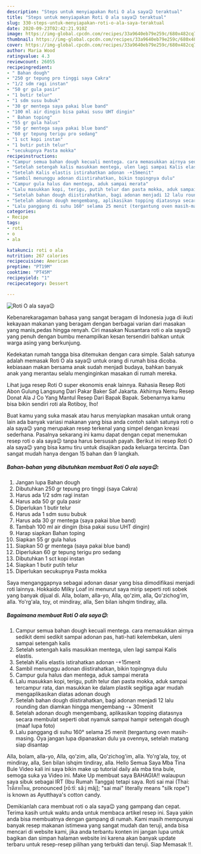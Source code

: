 ```yaml
---
description: "Steps untuk menyiapakan Roti O ala saya😉 teraktual"
title: "Steps untuk menyiapakan Roti O ala saya😉 teraktual"
slug: 330-steps-untuk-menyiapakan-roti-o-ala-saya-teraktual
date: 2020-09-23T02:42:21.910Z
image: https://img-global.cpcdn.com/recipes/33a9640eb79e259c/680x482cq70/roti-o-ala-saya😉-foto-resep-utama.jpg
thumbnail: https://img-global.cpcdn.com/recipes/33a9640eb79e259c/680x482cq70/roti-o-ala-saya😉-foto-resep-utama.jpg
cover: https://img-global.cpcdn.com/recipes/33a9640eb79e259c/680x482cq70/roti-o-ala-saya😉-foto-resep-utama.jpg
author: Maria Wood
ratingvalue: 4.3
reviewcount: 26055
recipeingredient:
- " Bahan dough"
- "250 gr tepung pro tinggi saya Cakra"
- "1/2 sdm ragi instan"
- "50 gr gula pasir"
- "1 butir telur"
- "1 sdm susu bubuk"
- "30 gr mentega saya pakai blue band"
- "100 ml air dingin bisa pakai susu UHT dingin"
- " Bahan toping"
- "55 gr gula halus"
- "50 gr mentega saya pakai blue band"
- "60 gr tepung terigu pro sedang"
- "1 sct kopi instan"
- "1 butir putih telur"
- "secukupnya Pasta mokka"
recipeinstructions:
- "Campur semua bahan dough kecuali mentega. cara memasukkan airnya sedikit demi sedikit sampai adonan pas, hati-hati kelembekan, uleni sampai setengah kalis"
- "Setelah setengah kalis masukkan mentega, ulen lagi sampai Kalis elastis."
- "Setelah Kalis elastis istirahatkan adonan -+15menit"
- "Sambil menunggu adonan diistirahatkan, bikin topingnya dulu"
- "Campur gula halus dan mentega, aduk sampai merata"
- "Lalu masukkan kopi, terigu, putih telur dan pasta mokka, aduk sampai tercampur rata, dan masukkan ke dalam plastik segitiga agar mudah mengaplikasikan diatas adonan dough"
- "Setelah bahan dough diistirahatkan, bagi adonan menjadi 12 lalu rounding dan diamkan hingga mengembang -+ 30menit"
- "Setelah adonan dough mengembang, aplikasikan topping diatasnya secara membulat seperti obat nyamuk sampai hampir setengah dough (maaf lupa foto)"
- "Lalu panggang di suhu 160° selama 25 menit (tergantung oven masih-masing. Oya jangan lupa dipanaskan dulu ya ovennya, setelah matang siap disantap"
categories:
- Recipe
tags:
- roti
- o
- ala

katakunci: roti o ala 
nutrition: 267 calories
recipecuisine: American
preptime: "PT19M"
cooktime: "PT45M"
recipeyield: "1"
recipecategory: Dessert

---
```



![Roti O ala saya😉](https://img-global.cpcdn.com/recipes/33a9640eb79e259c/680x482cq70/roti-o-ala-saya😉-foto-resep-utama.jpg)

Kebenarekaragaman bahasa yang sangat beragam di Indonesia juga di ikuti kekayaan makanan yang beragam dengan berbagai varian dari masakan yang manis,pedas hingga renyah. Ciri masakan Nusantara roti o ala saya😉 yang penuh dengan bumbu menampilkan kesan tersendiri bahkan untuk warga asing yang berkunjung.


Kedekatan rumah tangga bisa ditemukan dengan cara simple. Salah satunya adalah memasak Roti O ala saya😉 untuk orang di rumah bisa dicoba. kebiasaan makan bersama anak sudah menjadi budaya, bahkan banyak anak yang merantau selalu menginginkan masakan di rumah mereka.

Lihat juga resep Roti O super ekonomis enak lainnya. Rahasia Resep Roti Abon Gulung Langsung Dari Pakar Baker Saf Jakarta. Akhirnya Nemu Resep Donat Ala J Co Yang Mantul Resep Dari Bapak Bapak. Sebenarnya kamu bisa bikin sendiri roti ala Rotiboy, lho!

Buat kamu yang suka masak atau harus menyiapkan masakan untuk orang lain ada banyak variasi makanan yang bisa anda contoh salah satunya roti o ala saya😉 yang merupakan resep terkenal yang simpel dengan kreasi sederhana. Pasalnya sekarang ini kamu dapat dengan cepat menemukan resep roti o ala saya😉 tanpa harus bersusah payah.
Berikut ini resep Roti O ala saya😉 yang bisa kamu tiru untuk disajikan pada keluarga tercinta. Dan sangat mudah hanya dengan 15 bahan dan 9 langkah.


<!--inarticleads1-->

##### Bahan-bahan yang dibutuhkan membuat Roti O ala saya😉:

1. Jangan lupa  Bahan dough
1. Dibutuhkan 250 gr tepung pro tinggi (saya Cakra)
1. Harus ada 1/2 sdm ragi instan
1. Harus ada 50 gr gula pasir
1. Diperlukan 1 butir telur
1. Harus ada 1 sdm susu bubuk
1. Harus ada 30 gr mentega (saya pakai blue band)
1. Tambah 100 ml air dingin (bisa pakai susu UHT dingin)
1. Harap siapkan  Bahan toping
1. Siapkan 55 gr gula halus
1. Siapkan 50 gr mentega (saya pakai blue band)
1. Diperlukan 60 gr tepung terigu pro sedang
1. Dibutuhkan 1 sct kopi instan
1. Siapkan 1 butir putih telur
1. Diperlukan secukupnya Pasta mokka


Saya menganggapnya sebagai adonan dasar yang bisa dimodifikasi menjadi roti lainnya. Hokkaido Milky Loaf ini menurut saya mirip seperti roti sobek yang banyak dijual di. Alla, bolam, alla-yo, Alla, qo&#39;zim, alla, Qo&#39;zichog&#39;im, alla. Yo&#39;rg&#39;ala, toy, ot mindiray, alla, Sen bilan ishqim tindiray, alla. 

<!--inarticleads2-->

##### Bagaimana membuat  Roti O ala saya😉:

1. Campur semua bahan dough kecuali mentega. cara memasukkan airnya sedikit demi sedikit sampai adonan pas, hati-hati kelembekan, uleni sampai setengah kalis
1. Setelah setengah kalis masukkan mentega, ulen lagi sampai Kalis elastis.
1. Setelah Kalis elastis istirahatkan adonan -+15menit
1. Sambil menunggu adonan diistirahatkan, bikin topingnya dulu
1. Campur gula halus dan mentega, aduk sampai merata
1. Lalu masukkan kopi, terigu, putih telur dan pasta mokka, aduk sampai tercampur rata, dan masukkan ke dalam plastik segitiga agar mudah mengaplikasikan diatas adonan dough
1. Setelah bahan dough diistirahatkan, bagi adonan menjadi 12 lalu rounding dan diamkan hingga mengembang -+ 30menit
1. Setelah adonan dough mengembang, aplikasikan topping diatasnya secara membulat seperti obat nyamuk sampai hampir setengah dough (maaf lupa foto)
1. Lalu panggang di suhu 160° selama 25 menit (tergantung oven masih-masing. Oya jangan lupa dipanaskan dulu ya ovennya, setelah matang siap disantap


Alla, bolam, alla-yo, Alla, qo&#39;zim, alla, Qo&#39;zichog&#39;im, alla. Yo&#39;rg&#39;ala, toy, ot mindiray, alla, Sen bilan ishqim tindiray, alla. Hello Semua Saya Mba Tina Bule Video kali ini saya bikin make up tutorial daily ala mba tina bule, semoga suka ya Video ini. Make Up membuat saya BAHAGIA!! walaupun saya sibuk sebagai IRT (Ibu Rumah Tangga) tetapi saya. Roti sai mai (Thai: โรตีสายไหม, pronounced [rōːtīː sǎːj mǎj]; &#34;sai mai&#34; literally means &#34;silk rope&#34;) is known as Ayutthaya&#39;s cotton candy. 

Demikianlah cara membuat roti o ala saya😉 yang gampang dan cepat. Terima kasih untuk waktu anda untuk membaca artikel resep ini. Saya yakin anda bisa membuatnya dengan gampang di rumah. Kami masih mempunyai banyak resep makanan istimewa yang sangat mudah dan teruji, anda bisa mencari di website kami, jika anda terbantu konten ini jangan lupa untuk bagikan dan simpan halaman website ini karena akan banyak update terbaru untuk resep-resep pilihan yang terbukti dan teruji. Siap Memasak !!. 
